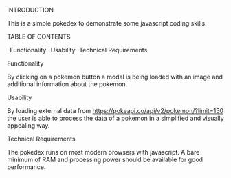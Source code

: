 INTRODUCTION

This is a simple pokedex to demonstrate some javascript coding skills. 

TABLE OF CONTENTS

-Functionality
-Usability
-Technical Requirements



Functionality

By clicking on a pokemon button a modal is being loaded with an image and additional information about the pokemon.

Usability

By loading external data from https://pokeapi.co/api/v2/pokemon/?limit=150 the user is able to process the data of a pokemon in a simplified and visually appealing way.

Technical Requirements

The pokedex runs on most modern browsers with javascript.
A bare minimum of RAM and processing power should be available for good performance.